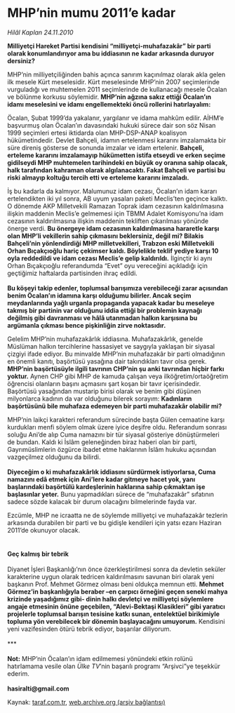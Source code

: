 # MHP’nin mumu 2011’e kadar

*Hilâl Kaplan 24.11.2010*

<div class="yazi"><p><b>Milliyetçi Hareket Partisi kendisini “milliyetçi-muhafazakâr” bir parti olarak konumlandırıyor ama bu iddiasının ne kadar arkasında duruyor dersiniz?</b></p>
<p>MHP’nin milliyetçiliğinden bahis açınca sanırım kaçınılmaz olarak akla gelen ilk mesele Kürt meselesidir. Kürt meselesinde MHP’nin 2007 seçimlerinde vurguladığı ve muhtemelen 2011 seçimlerinde de kullanacağı mesele Öcalan ve bölünme korkusu söylemidir. <b>MHP’nin ağzına sakız ettiği Öcalan’ın idamı meselesini ve idamı engellemekteki öncü rollerini hatırlayalım:</b> </p>
<p>Öcalan, Şubat 1999’da yakalanır, yargılanır ve idama mahkûm edilir. AİHM’e başvurmuş olan Öcalan’ın davasındaki hukuki sürece dair son söz Nisan 1999 seçimleri ertesi iktidarda olan MHP-DSP-ANAP koalisyon hükümetindedir. Devlet Bahçeli, idamın ertelenmesi kararını imzalamakta bir süre direniş gösterse de sonunda imzalar ve idam ertelenir. <b>Bahçeli, erteleme kararını imzalamayıp hükümetten istifa etseydi ve erken seçime gidilseydi MHP muhtemelen tarihindeki en büyük oy oranına sahip olacak, halk tarafından kahraman olarak algılanacaktı. Fakat Bahçeli ve partisi bu riski almayıp koltuğu tercih etti ve erteleme kararını imzaladı.</b></p>
<p>İş bu kadarla da kalmıyor. Malumunuz idam cezası, Öcalan’ın idam kararı ertelendikten iki yıl sonra, AB uyum yasaları paketi Meclis’ten geçince kalktı. O dönemde AKP Milletvekili Ramazan Toprak idam cezasının kaldırılmasına ilişkin maddenin Meclis’e gelmemesi için TBMM Adalet Komisyonu’na idam cezasının kaldırılmasına ilişkin maddenin tekliften çıkarılması yönünde önerge verdi. <b>Bu önergeye idam cezasının kaldırılmasına hararetle karşı olan MHP’li vekillerin sahip çıkmasını beklersiniz, değil mi? Bilakis Bahçeli’nin yönlendirdiği MHP milletvekilleri, Trabzon eski Milletvekili Orhan Bıçakçıoğlu hariç çekimser kaldı. Böylelikle teklif yediye karşı 10 oyla reddedildi ve idam cezası Meclis’e gelip kaldırıldı.</b> İlginçtir ki aynı Orhan Bıçakçıoğlu referandumda “Evet” oyu vereceğini açıkladığı için geçtiğimiz haftalarda partisinden ihraç edildi. <br/><br/><b>Bu köşeyi takip edenler, toplumsal barışımıza verebileceği zarar açısından benim Öcalan’ın idamına karşı olduğumu bilirler. Ancak seçim meydanlarında yağlı urganla propaganda yapacak kadar bu meseleye takmış bir partinin var olduğunu iddia ettiği bir problemin kaynağı değilmiş gibi davranması ve hâlâ utanmadan halkın karşısına bu argümanla çıkması bence pişkinliğin zirve noktasıdır.</b></p>
<p>Gelelim MHP’nin muhafazakârlık iddiasına. Muhafazakârlık, genelde Müslüman halkın tercihlerine hassasiyet ve saygıyla yaklaşan bir siyasal çizgiyi ifade ediyor. Bu minvalde MHP’nin muhafazakâr bir parti olmadığının en önemli kanıtı, başörtüsü yasağına dair takındıkları tavır olsa gerek. <b>MHP’nin başörtüsüyle ilgili tavrının CHP’nin şu anki tavrından hiçbir farkı yoktur.</b> Aynen CHP gibi MHP de kamuda çalışan veya ilköğretim/ortaöğretim öğrencisi olanların başını açmasını şart koşan bir tavır içerisindedir. Başörtüsü yasağından mustarip birisi olarak ve benim gibi düşünen milyonlarca kadının da var olduğunu bilerek sorayım: <b>Kadınların başörtüsünü bile muhafaza edemeyen bir parti muhafazakâr olabilir mi? </b></p>
<p>MHP’nin laikçi karakteri referandum sürecinde başta Gülen cemaatine karşı kurdukları menfi söylem olmak üzere iyice deşifre oldu. Referandum sonrası soluğu Ani’de alıp Cuma namazını bir tür siyasal gösteriye dönüştürmeleri de bundan. Kaldı ki İslâm geleneğinden biraz haberi olan bir parti, Gayrımüslimlerin özgürce ibadet etme haklarının İslâm hukuku açısından vazgeçilmez olduğunu da bilirdi.<br/><br/><b>Diyeceğim o ki muhafazakârlık iddiasını sürdürmek istiyorlarsa, Cuma namazını edâ etmek için Ani’lere kadar gitmeye hacet yok, yanı başlarındaki başörtülü kardeşlerinin haklarına sahip çıkmaktan işe başlasınlar yeter.</b> Bunu yapmadıkları sürece de “muhafazakâr” sıfatının sadece sözde kalacak bir durum olacağını bilmelerinde fayda var.</p>
<p>Ezcümle, MHP ne icraatta ne de söylemde milliyetçi ve muhafazakâr tezlerin arkasında durabilen bir parti ve bu gidişle kendileri için yatsı ezanı Haziran 2011’de okunuyor olacak.</p>
<h4><br/>Geç kalmış bir tebrik</h4>
<p>Diyanet İşleri Başkanlığı’nın önce özerkleştirilmesi sonra da devletin seküler karakterine uygun olarak tedricen kaldırılmasını savunan biri olarak yeni başkanın Prof. Mehmet Görmez olması beni oldukça memnun etti. <b>Mehmet Görmez’in başkanlığıyla beraber –en çarpıcı örneğini geçen seneki mahya krizinde yaşadığımız gibi- dinin halkı devletçi ve milliyetçi söylemlere angaje etmesinin önüne geçebilen, “Alevi-Bektaşi Klasikleri” gibi yaratıcı projelerle toplumsal barışın tesisine katkı sunan, entelektüel birikimiyle topluma yön verebilecek bir dönemin başlayacağını umuyorum.</b> Kendisini yeni vazifesinden ötürü tebrik ediyor, başarılar diliyorum.<br/><br/>***<br/><br/><b>Not:</b> MHP’nin Öcalan’ın idam edilmemesi yönündeki etkin rolünü hatırlamama vesile olan <i>Ülke TV</i>’nin başarılı programı “Arşivci”ye teşekkür ederim.<br/><br/><b>hasiralti@gmail.com</b></p></div>

Kaynak: [taraf.com.tr](http://www.taraf.com.tr:80/hilal-kaplan/makale-mhp-nin-mumu-2011-e-kadar.htm), [web.archive.org (arşiv bağlantısı)](http://web.archive.org/web/20101126045701/http://www.taraf.com.tr:80/hilal-kaplan/makale-mhp-nin-mumu-2011-e-kadar.htm)
